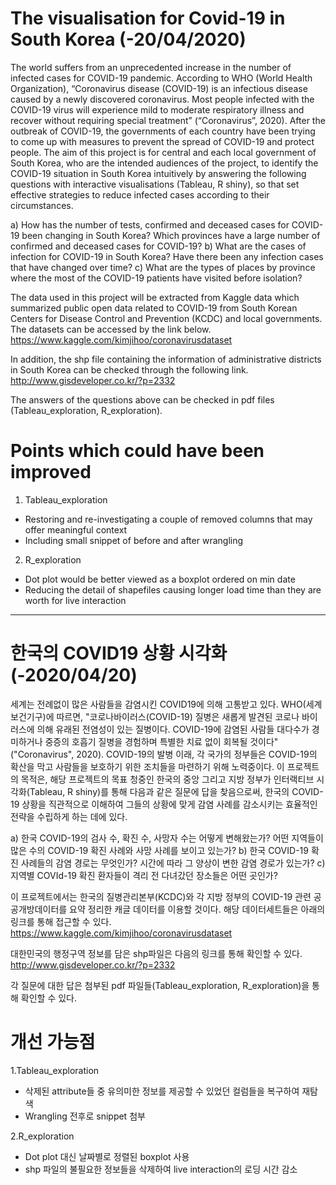 # The visualisation for Covid-19 in South Korea (-20/04/2020)

The world suffers from an unprecedented increase in the number of infected cases for COVID-19 pandemic. According to WHO (World Health Organization), “Coronavirus disease (COVID-19) is an infectious disease caused by a newly discovered coronavirus. Most people infected with the COVID-19 virus will experience mild to moderate respiratory illness and recover without requiring special treatment” (“Coronavirus”, 2020). After the outbreak of COVID-19, the governments of each country have been trying to come up with measures to prevent the spread of COVID-19 and protect people. The aim of this project is for central and each local government of South Korea, who are the intended audiences of the project, to identify the COVID-19 situation in South Korea intuitively by answering the following questions with interactive visualisations (Tableau, R shiny), so that set effective strategies to reduce infected cases according to their circumstances.

a) How has the number of tests, confirmed and deceased cases for COVID-19 been changing in South Korea? Which provinces have a large number of confirmed and deceased cases for COVID-19?
b) What are the cases of infection for COVID-19 in South Korea? Have there been any infection cases that have changed over time?
c) What are the types of places by province where the most of the COVID-19 patients have visited before isolation?

The data used in this project will be extracted from Kaggle data which summarized public open data related to COVID-19 from South Korean Centers for Disease Control and Prevention (KCDC) and local governments. The datasets can be accessed by the link below.
https://www.kaggle.com/kimjihoo/coronavirusdataset

In addition, the shp file containing the information of administrative districts in South Korea can be checked through the following link.
http://www.gisdeveloper.co.kr/?p=2332

The answers of the questions above can be checked in pdf files (Tableau_exploration, R_exploration). 

# Points which could have been improved
1. Tableau_exploration
* Restoring and re-investigating a couple of removed columns that may offer meaningful context
* Including small snippet of before and after wrangling 

2. R_exploration
* Dot plot would be better viewed as a boxplot ordered on min date
* Reducing the detail of shapefiles causing longer load time than they are worth for live interaction

------------------------------------------------------------------------------------------------------------------------------------------------------------------------------

# 한국의 COVID19 상황 시각화 (-2020/04/20)

세계는 전례없이 많은 사람들을 감염시킨 COVID19에 의해 고통받고 있다. WHO(세계보건기구)에 따르면, "코로나바이러스(COVID-19) 질병은 새롭게 발견된 코로나 바이러스에 의해 유래된 전염성이 있는 질병이다. COVID-19에 감염된 사람들 대다수가 경미하거나 중증의 호흡기 질병을 경험하며 특별한 치료 없이 회복될 것이다" ("Coronavirus", 2020). COVID-19의 발병 이래, 각 국가의 정부들은 COVID-19의 확산을 막고 사람들을 보호하기 위한 조치들을 마련하기 위해 노력중이다. 이 프로젝트의 목적은, 해당 프로젝트의 목표 청중인 한국의 중앙 그리고 지방 정부가 인터랙티브 시각화(Tableau, R shiny)를 통해 다음과 같은 질문에 답을 찾음으로써, 한국의 COVID-19 상황을 직관적으로 이해하여 그들의 상황에 맞게 감염 사례를 감소시키는 효율적인 전략을 수립하게 하는 데에 있다. 

a) 한국 COVID-19의 검사 수, 확진 수, 사망자 수는 어떻게 변해왔는가? 어떤 지역들이 많은 수의 COVID-19 확진 사례와 사망 사례를 보이고 있는가?
b) 한국 COVID-19 확진 사례들의 감염 경로는 무엇인가? 시간에 따라 그 양상이 변한 감염 경로가 있는가?
c) 지역별 COVId-19 확진 환자들이 격리 전 다녀갔던 장소들은 어떤 곳인가?

이 프로젝트에서는 한국의 질병관리본부(KCDC)와 각 지방 정부의 COVID-19 관련 공공개방데이터를 요약 정리한 캐글 데이터를 이용할 것이다. 해당 데이터세트들은 아래의 링크를 통해 접근할 수 있다.
https://www.kaggle.com/kimjihoo/coronavirusdataset

대한민국의 행정구역 정보를 담은 shp파일은 다음의 링크를 통해 확인할 수 있다. 
http://www.gisdeveloper.co.kr/?p=2332

각 질문에 대한 답은 첨부된 pdf 파일들(Tableau_exploration, R_exploration)을 통해 확인할 수 있다.

# 개선 가능점
1.Tableau_exploration
* 삭제된 attribute들 중 유의미한 정보를 제공할 수 있었던 컬럼들을 복구하여 재탐색
* Wrangling 전후로 snippet 첨부

2.R_exploration
* Dot plot 대신 날짜별로 정렬된 boxplot 사용
* shp 파일의 불필요한 정보들을 삭제하여 live interaction의 로딩 시간 감소

